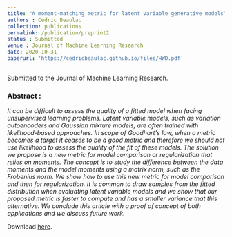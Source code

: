 ```yaml
---
title: "A moment-matching metric for latent variable generative models"
authors : Cédric Beaulac
collection: publications
permalink: /publication/preprint2
status : Submitted
venue : Journal of Machine Learning Research
date: 2020-10-31
paperurl: 'https://cedricbeaulac.github.io/files/HWD.pdf'
---
```


Submitted to the Journal of Machine Learning Research.

### Abstract :

*It can be difficult to assess the quality of a fitted model when facing unsupervised learning problems. Latent variable models, such as variation autoencoders and Gaussian mixture models, are often trained with likelihood-based approaches. In scope of Goodhart's law, when a metric becomes a target it ceases to be a good metric and therefore we should not use likelihood to assess the quality of the fit of these models. The solution we propose is a new metric for model comparison or regularization that relies on moments. The concept is to study the difference between the data moments and the model moments using a matrix norm, such as the Frobenius norm. We show how to use this new metric for model comparison and then for regularization. It is common to draw samples from the fitted distribution when evaluating latent variable models and we show that our proposed metric is faster to compute and has a smaller variance that this alternative. We conclude this article with a proof of concept of both applications and we discuss future work.*

Download [here](https://cedricbeaulac.github.io/files/MEGA_arXiv.pdf).



